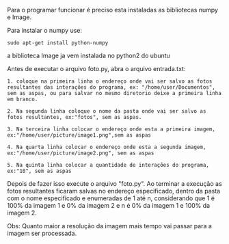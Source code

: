 Para o programar funcionar é preciso esta instaladas as bibliotecas numpy e Image. 

Para instalar o numpy use:

	sudo apt-get install python-numpy

a biblioteca Image ja vem instalada no python2 do ubuntu

Antes de executar o arquivo foto.py, abra o arquivo entrada.txt:
	
	1. coloque na primeira linha o endereço onde vai ser salvo as fotos resultantes das interações do programa, ex: "/home/user/Documentos", sem as aspas, ou para salvar no mesmo diretorio deixe a primeira linha em branco.

	2. Na segunda linha coloque o nome da pasta onde vai ser salvo as fotos resultantes, ex:"fotos", sem as aspas.

	3. Na terceira linha colocar o endereço onde esta a primeira imagem, ex:"/home/user/picture/image1.png",sem as aspas

	4. Na quarta linha colocar o endereço onde esta a segunda imagem, ex:"/home/user/picture/image2.png", sem as aspas

	5. Na quinta linha colocar a quantidade de interações do programa, ex:"10", sem as aspas
	
Depois de fazer isso execute o arquivo "foto.py".
Ao terminar a execução as fotos resultantes ficaram salvas no endereço especificado, dentro da pasta com o nome especificado e enumeradas de 1 até n, considerando que 1 é 100% da imagem 1 e 0% da imagem 2 e n é 0% da imagem 1 e 100% da imagem 2.

Obs: Quanto maior a resolução da imagem mais tempo vai passar para a imagem ser processada.
